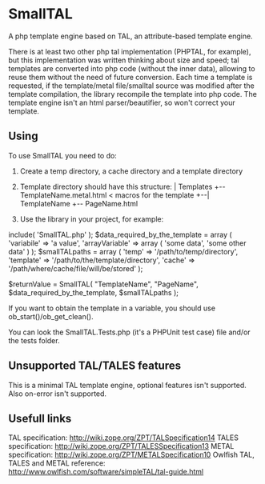 SmallTAL
========

A php template engine based on TAL, an attribute-based template engine.

There is at least two other php tal implementation (PHPTAL, for example), but
this implementation was written thinking about size and speed; tal templates
are converted into php code (without the inner data), allowing to reuse them
without the need of future conversion.
Each time a template is requested, if the template/metal file/smalltal source
was modified after the template compilation, the library recompile the template
into php code.
The template engine isn't an html parser/beautifier, so won't correct your
template.

Using
-----
To use SmallTAL you need to do:

1) Create a temp directory, a cache directory and a template directory

2) Template directory should have this structure:
| Templates
+--  TemplateName.metal.html < macros for the template
+--| TemplateName
   +-- PageName.html

3) Use the library in your project, for example:

include( 'SmallTAL.php' );
$data_required_by_the_template = array
(
	'variabile' => 'a value',
	'arrayVariable' => array
	(
		'some data',
		'some other data'
	)
);
$smallTALpaths = array
(
	'temp' => '/path/to/temp/directory',
	'template' => '/path/to/the/template/directory',
	'cache' => '/path/where/cache/file/will/be/stored'
);

$returnValue = SmallTAL( "TemplateName", "PageName", $data_required_by_the_template, $smallTALpaths );

If you want to obtain the template in a variable, you should use ob_start()/ob_get_clean().

You can look the SmallTAL.Tests.php (it's a PHPUnit test case) file and/or the tests folder. 


Unsupported TAL/TALES features
------------------------------
This is a minimal TAL template engine, optional features isn't supported.
Also on-error isn't supported.


Usefull links
-------------
TAL specification: http://wiki.zope.org/ZPT/TALSpecification14
TALES specification: http://wiki.zope.org/ZPT/TALESSpecification13
METAL specification: http://wiki.zope.org/ZPT/METALSpecification10
Owlfish TAL, TALES and METAL reference: http://www.owlfish.com/software/simpleTAL/tal-guide.html
